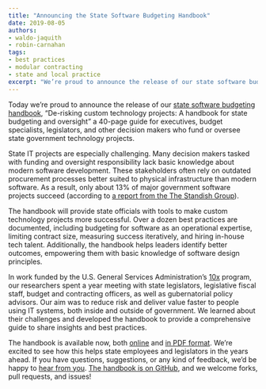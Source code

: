 ```yaml
---
title: "Announcing the State Software Budgeting Handbook"
date: 2019-08-05
authors:
- waldo-jaquith
- robin-carnahan
tags:
- best practices
- modular contracting
- state and local practice
excerpt: "We’re proud to announce the release of our state software budgeting handbook, a 40-page guide for executives, budget specialists, legislators, and other decision makers who fund or oversee state government technology projects."
---
```

Today we’re proud to announce the release of our [state software budgeting handbook](https://github.com/18F/technology-budgeting/blob/master/handbook.md), “De-risking custom technology projects: A handbook for state budgeting and oversight” a 40-page guide for executives, budget specialists, legislators, and other decision makers who fund or oversee state government technology projects.

State IT projects are especially challenging. Many decision makers tasked with funding and oversight responsibility lack basic knowledge about modern software development. These stakeholders often rely on outdated procurement processes better suited to physical infrastructure than modern software. As a result, only about 13% of major government software projects succeed (according to [a report from the The Standish Group](https://www.standishgroup.com/sample_research_files/Haze4.pdf)).

The handbook will provide state officials with tools to make custom technology projects more successful. Over a dozen best practices are documented, including budgeting for software as an operational expertise, limiting contract size, measuring success iteratively, and hiring in-house tech talent. Additionally, the handbook helps leaders identify better outcomes, empowering them with basic knowledge of software design principles. 

In work funded by the U.S. General Services Administration’s [10x](https://10x.gsa.gov/) program, our researchers spent a year meeting with state legislators, legislative fiscal staff, budget and contracting officers, as well as gubernatorial policy advisors. Our aim was to reduce risk and deliver value faster to people using IT systems, both inside and outside of government. We learned about their challenges and developed the handbook to provide a comprehensive guide to share insights and best practices.

The handbook is available now, both [online](https://github.com/18F/technology-budgeting/blob/master/handbook.md) and [in PDF format](https://raw.githubusercontent.com/18F/technology-budgeting/master/handbook.pdf). We’re excited to see how this helps state employees and legislators in the years ahead. If you have questions, suggestions, or any kind of feedback, we’d be happy to [hear from you](mailto:waldo.jaquith@gsa.gov,robin.carnahan@gsa.gov). [The handbook is on GitHub](https://github.com/18F/technology-budgeting/), and we welcome forks, pull requests, and issues!


